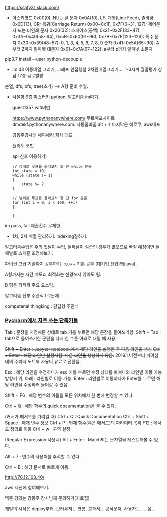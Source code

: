 https://ssafy31.slack.com/

- 아스키코드
  0x00(0), NUL: 널 문자
  0x0A(10), LF: 개행(Line Feed), 줄바꿈
  0x0D(13), CR: 복귀(Carriage Return)
  0x00~0x1F, 0x7F(0~31, 127): 제어문자 또는 비인쇄 문자
  0x20(32): 스페이스(공백)
  0x21~0x2F(33~47), 0x3A~0x40(58~64), 0x5B~0x60(91~96), 0x7B~0x7E(123~126): 특수 문자
  0x30~0x39(48~57): 0, 1, 3, 4, 5, 6, 7, 8, 9 숫자
  0x41~0x5A(65~90): A부터 Z까지 알파벳 대문자
  0x61~0x7A(97~122): a부터 z까지 알파벳 소문자

pip3.7 install --user python-decouple 

- im d3
  이중배열 그리기, 그래프 인접행렬 2차원배열그리기....
  1-3시까
   월말평가
  상담 17층 글로벌방

순열, dfs, bfs, tree(초기) ==> A형 준비 수월.

- 사물함 9층 마스터키
  python, 알고리즘 im따기.

  guest1357 wifi비번

  https://www.pythonanywhere.com/
  무료배포사이트
  dmdekf.pythonanywhere.com.
  자동줄바꿈 alt + z
  마지막은 헤로쿠, aws배포

  강동주강사님
  해피해킹 회사 대표

  플리토 코빗

  api 신호 이용하기)

      // 상태로 루프를 돌리고자 할 땐 while 문을
      int state = 10;
      while (state != 1)
      {
          state %= 2
      }
      
      // 범위로 루프를 돌리고자 할 땐 for 문을
      for (int i = 0; i < 100; ++i)
      {
      
      }

im pass, fail 제출횟수 무제한. 

- 1차, 2차 배열 관리하기. indexing잘하기.

알고리즘수업은 주의 첫날이 수업, 둘째날이 실습인 경우가 많으므로 빠질 예정이면 둘째날로 스케쥴 조정해보기.

파이썬 고급 기술까지 공부하기. c,c++ 기본 공부 (대기업 신입)웹(java),

A형까지는 시간 메모리 최적화는 신경쓰지 않아도 됨.

B 형은 최적화 주요 요소임.

알고리즘 전부 주관식.1-2문제

computenal thingking : 단답형 주관식 



### [Pycharm에서 자주 쓰는 단축키들](http://pertinency.blogspot.com/2018/10/pycharm.html)

Tab : 문장을 지정해둔 상태로 tab 키를 누르면 해당 문장을 들여쓰기함.
Shift + Tab : tab으로 들여쓰기한 문단을 다시 한 수준 아래로 내릴 때 사용.

~~Shift + Enter : Jupyter notebook에서 해당 라인을 실행한 후 다음 라인을 생성~~
~~Ctrl + Enter : 해당 라인만 실행시킴. 다음 라인을 생성하지 않음.~~
2019.1 버전부터 파이참 내의 주피터 노트북 사용이 유료로 전환됨.

Esc : 해당 라인을 수정하다가 esc 키를 누르면 수정 상태를 빠져나와 라인별 이동 가능
방향키 위, 아래 : 라인별로 이동 가능.
Enter : 라인별로 이동하다가 Enter를 누르면 해당 라인을 수정하러 들어갈 수 있음.

Shift + F6 : 해당 변수의 이름을 모든 위치에서 한 번에 변경할 수 있다.

Ctrl + Q : 해당 함수의 quick documentation을 볼 수 있다.

(커서가 메서드를 가리킬 때)
Ctrl + Q : Quick Documentation
Ctrl + Shift + Space : 매개 변수 정보
Ctrl + P : 현재 함수(혹은 메서드)의 파라미터 목록
F12 : 메서드 정의로 이동
Ctrl + w : 구역 설정

(Regular Expression 사용시)
Alt + Enter : Match되는 문자열을 테스트해볼 수 있다.

Alt + 7 : 변수의 사용처를 추적할 수 있다.

Ctrl + B : 해당 문서로 빠르게 이동.

http://70.12.103.40/



aws 세션에 참여해보기.

백준 강의는 강동주 강사님께 문의하기(자료집)

개발의 시작은 deploy부터. 브라우저는 크롬, 교과서는 공식문저, 사용자는......음....






